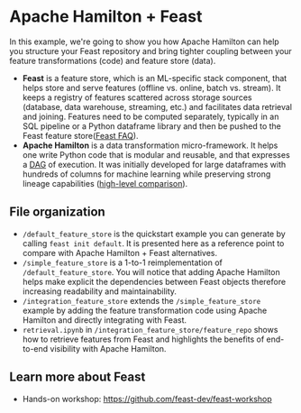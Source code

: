 # Apache Hamilton + Feast

In this example, we're going to show you how Apache Hamilton can help you structure your Feast repository and bring tighter coupling between your feature transformations (code) and feature store (data).
- **Feast** is a feature store, which is an ML-specific stack component, that helps store and serve features (offline vs. online, batch vs. stream). It keeps a registry of features scattered across storage sources (database, data warehouse, streaming, etc.) and facilitates data retrieval and joining. Features need to be computed separately, typically in an SQL pipeline or a Python dataframe library and then be pushed to the Feast feature store([Feast FAQ](https://feast.dev/)).
- **Apache Hamilton** is a data transformation micro-framework. It helps one write Python code that is modular and reusable, and that expresses a [DAG](https://en.wikipedia.org/wiki/Directed_acyclic_graph) of execution. It was initially developed for large dataframes with hundreds of columns for machine learning while preserving strong lineage capabilities ([high-level comparison](https://hamilton.dagworks.io/en/latest/)).


## File organization
- `/default_feature_store` is the quickstart example you can generate by calling `feast init default`. It is presented here as a reference point to compare with Apache Hamilton + Feast alternatives.
- `/simple_feature_store` is a 1-to-1 reimplementation of `/default_feature_store`. You will notice that adding Apache Hamilton helps make explicit the dependencies between Feast objects therefore increasing readability and maintainability.
- `/integration_feature_store` extends the `/simple_feature_store` example by adding the feature transformation  code using Apache Hamilton and directly integrating with Feast.
- `retrieval.ipynb` in `/integration_feature_store/feature_repo` shows how to retrieve features from Feast and highlights the benefits of end-to-end visibility with Apache Hamilton.

## Learn more about Feast
- Hands-on workshop: https://github.com/feast-dev/feast-workshop

